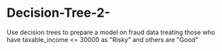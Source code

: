 # Decision-Tree-2-
Use decision trees to prepare a model on fraud data  treating those who have taxable_income &lt;= 30000 as "Risky" and others are "Good"
